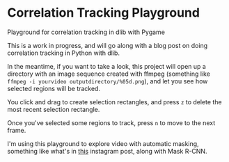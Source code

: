 # Correlation Tracking Playground

Playground for correlation tracking in dlib with Pygame

This is a work in progress, and will go along with a blog post on doing correlation tracking in Python with dlib.

In the meantime, if you want to take a look, this project will open up a directory with an image sequence created with ffmpeg (something like `ffmpeg -i yourvideo outputdirectory/%05d.png`), and let you see how selected regions will be tracked.

You click and drag to create selection rectangles, and press `z` to delete the most recent selection rectangle. 

Once you've selected some regions to track, press `n` to move to the next frame.

I'm using this playground to explore video with automatic masking, something like what's in [this](https://www.instagram.com/p/BhNlkD-jvm1/) instagram post, along with Mask R-CNN.
